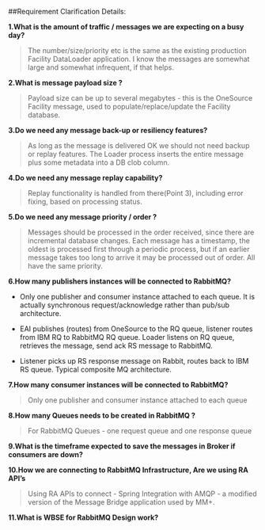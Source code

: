 ##Requirement Clarification Details:

**1.What is the amount of traffic / messages we are expecting on a busy day?**

> The number/size/priority etc is the same as the existing production Facility DataLoader application. I know the messages are somewhat large and somewhat infrequent, if that helps.
 
**2.What is message payload size ?**


> Payload size can be up to several megabytes - this is the OneSource Facility message, used to populate/replace/update the Facility database. 

**3.Do we need any message back-up or resiliency features?**

> As long as the message is delivered OK we should not need backup or replay features. The Loader process inserts the entire message plus some metadata into a DB clob column.
 
**4.Do we need any message replay capability?**

> Replay functionality is handled from there(Point 3), including error fixing, based on processing status.

**5.Do we need any message priority / order ?**

> Messages should be processed in the order received, since there are incremental database changes. Each message has a timestamp, the oldest is processed first through a periodic process, but if an earlier message takes too long to arrive it may be processed out of order. All have the same priority.

**6.How many publishers instances will be connected to RabbitMQ?**

> 
- Only one publisher and consumer instance attached to each queue. It is actually synchronous request/acknowledge rather than pub/sub architecture.
> 
> 
- EAI publishes (routes) from OneSource to the RQ queue, listener routes from IBM RQ to RabbitMQ RQ queue. Loader listens on RQ queue, retrieves the message, send ack RS message to RabbitMQ. 
> 
> 
- Listener picks up RS response message on Rabbit, routes back to IBM RS queue. Typical composite MQ architecture.

**7.How many consumer instances will be connected to RabbitMQ?**

> Only one publisher and consumer instance attached to each queue

**8.How many Queues needs to be created in RabbitMQ ?**

> For RabbitMQ Queues - one request queue and one response queue

**9.What is the timeframe expected to save the messages in Broker if consumers are down?**


**10.How we are connecting to RabbitMQ Infrastructure, Are we using RA API’s**
  
> Using RA APIs to connect - Spring Integration with AMQP - a modified version of the Message Bridge application used by MM+.

**11.What is WBSE for RabbitMQ Design work?**